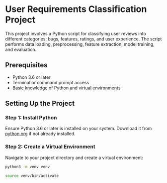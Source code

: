 # User Requirements Classification Project

This project involves a Python script for classifying user reviews into different categories: bugs, features, ratings, and user experience. The script performs data loading, preprocessing, feature extraction, model training, and evaluation.

## Prerequisites

- Python 3.6 or later
- Terminal or command prompt access
- Basic knowledge of Python and virtual environments

## Setting Up the Project

### Step 1: Install Python

Ensure Python 3.6 or later is installed on your system. Download it from [python.org](https://www.python.org/) if not already installed.

### Step 2: Create a Virtual Environment

Navigate to your project directory and create a virtual environment:

```bash
python3 -m venv venv

source venv/bin/activate
